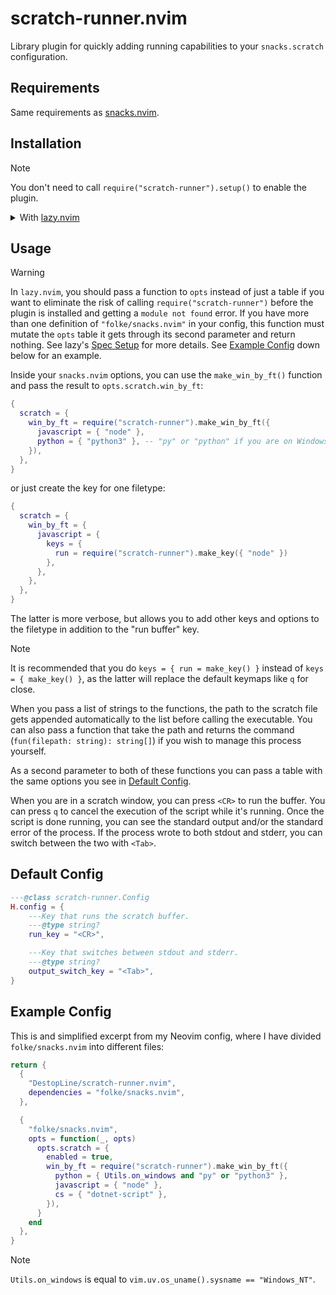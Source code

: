 # scratch-runner.nvim
Library plugin for quickly adding running capabilities to your `snacks.scratch`
configuration.

## Requirements
Same requirements as [snacks.nvim](https://github.com/folke/snacks.nvim/tree/main#%EF%B8%8F-requirements).

## Installation
> [!NOTE]
> You don't need to call `require("scratch-runner").setup()` to enable the
> plugin.

<details>
  <summary>With 
    <a href="https://github.com/folke/lazy.nvim">lazy.nvim</a>
  </summary>

  ```lua
  {
    "DestopLine/scratch-runner.nvim",
    dependencies = "folke/snacks.nvim"
    -- Optional
    opts = {
      -- Your options go here
    },
  }
  ```

</details>

## Usage

> [!WARNING]
> In `lazy.nvim`, you should pass a function to `opts` instead of just a
> table if you want to eliminate the risk of calling
> `require("scratch-runner")` before the plugin is installed and getting a
> `module not found` error. If you have more than one definition of
> `"folke/snacks.nvim"` in your config, this function must mutate the `opts`
> table it gets through its second parameter and return nothing.
> See lazy's [Spec Setup](https://lazy.folke.io/spec#spec-setup) for more
> details. See [Example Config](#example-config) down below for an example.

Inside your `snacks.nvim` options, you can use the `make_win_by_ft()` function
and pass the result to `opts.scratch.win_by_ft`:

```lua
{
  scratch = {
    win_by_ft = require("scratch-runner").make_win_by_ft({
      javascript = { "node" },
      python = { "python3" }, -- "py" or "python" if you are on Windows
    }),
  },
}
```

or just create the key for one filetype:

```lua
{
  scratch = {
    win_by_ft = {
      javascript = {
        keys = {
          run = require("scratch-runner").make_key({ "node" })
        },
      },
    },
  },
}
```

The latter is more verbose, but allows you to add other keys and options to
the filetype in addition to the "run buffer" key.

> [!NOTE]
> It is recommended that you do `keys = { run = make_key() }` instead of
> `keys = { make_key() }`, as the latter will replace the default keymaps like
> `q` for close.

When you pass a list of strings to the functions, the path to the scratch file
gets appended automatically to the list before calling the executable. You
can also pass a function that take the path and returns the command
(`fun(filepath: string): string[]`) if you wish to manage this process
yourself.

As a second parameter to both of these functions you can pass a table with
the same options you see in [Default Config](#default-config).

When you are in a scratch window, you can press `<CR>` to run the buffer.
You can press `q` to cancel the execution of the script while it's running.
Once the script is done running, you can see the standard output and/or the
standard error of the process. If the process wrote to both stdout and stderr,
you can switch between the two with `<Tab>`.

<h2 id="default-config">Default Config</h2>

```lua
---@class scratch-runner.Config
H.config = {
    ---Key that runs the scratch buffer.
    ---@type string?
    run_key = "<CR>",

    ---Key that switches between stdout and stderr.
    ---@type string?
    output_switch_key = "<Tab>",
}
```

<h2 id="example-config">Example Config</h2>

This is and simplified excerpt from my Neovim config, where I have divided
`folke/snacks.nvim` into different files:

```lua
return {
  {
    "DestopLine/scratch-runner.nvim",
    dependencies = "folke/snacks.nvim",
  },

  {
    "folke/snacks.nvim",
    opts = function(_, opts)
      opts.scratch = {
        enabled = true,
        win_by_ft = require("scratch-runner").make_win_by_ft({
          python = { Utils.on_windows and "py" or "python3" },
          javascript = { "node" },
          cs = { "dotnet-script" },
        }),
      }
    end
  },
}
```

> [!NOTE]
> `Utils.on_windows` is equal to `vim.uv.os_uname().sysname == "Windows_NT"`.
